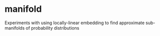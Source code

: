 manifold
========

Experiments with using locally-linear embedding to find approximate sub-manifolds of probability distributions
